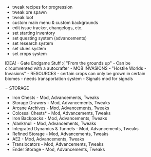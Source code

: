 - tweak recipes for progression
- tweak ore spawn
- tweak loot
- custom main menu & custom backgrounds
- edit issue tracker, changelogs, etc.
- set starting inventory
- set questing system (advancements)
- set research system
- set clues system
- set crops system

IDEA!
    - Gate Endgame Stuff
        :( "From the grounds up" - Can be circumvented with a autocrafter
    - MOB INVASIONS
        - "Hostile Worlds - Invasions"
    - RESOURCES
        - certain crops can only be grown in certain biomes
        - needs transportation system
            - Signals mod for signals

= STORAGE
- Iron Chests - Mod, Advancements, Tweaks
- Storage Drawers - Mod, Advancements, Tweaks
- Arcane Archives - Mod, Advancements, Tweaks
- Colossal Chests* - Mod, Advancements, Tweaks
- Iron Backpacks - Mod, Advancements, Tweaks
- /dank/null - Mod, Advancements, Tweaks
- Integrated Dynamics & Tunnels - Mod, Advancements, Tweaks
- Refined Storage - Mod, Advancements, Tweaks
- AE2 - Mod, Advancements, Tweaks
- Translocators - Mod, Advancements, Tweaks
- Ender Storage - Mod, Advancements, Tweaks